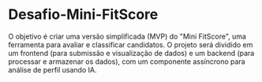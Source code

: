 # Desafio-Mini-FitScore
O objetivo é criar uma versão simplificada (MVP) do "Mini FitScore", uma ferramenta para avaliar e classificar candidatos. O projeto será dividido em um frontend (para submissão e visualização de dados) e um backend (para processar e armazenar os dados), com um componente assíncrono para análise de perfil usando IA.
